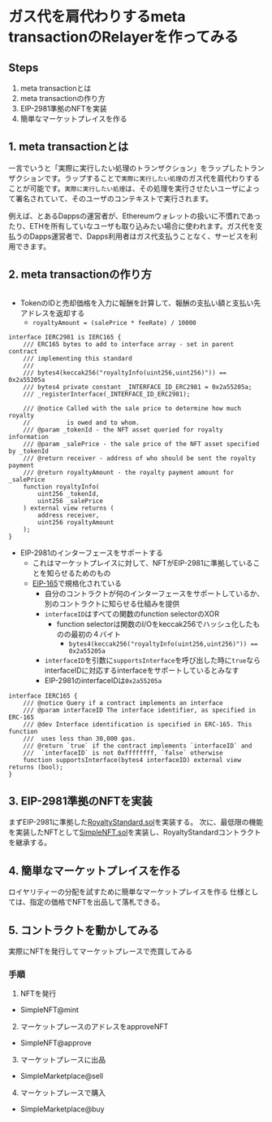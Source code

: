 # ガス代を肩代わりするmeta transactionのRelayerを作ってみる

## Steps
1. meta transactionとは
2. meta transactionの作り方
3. EIP-2981準拠のNFTを実装
4. 簡単なマーケットプレイスを作る

## 1. meta transactionとは
一言でいうと「実際に実行したい処理のトランザクション」をラップしたトランザクションです。ラップすることで`実際に実行したい処理`のガス代を肩代わりすることが可能です。`実際に実行したい処理`は、その処理を実行させたいユーザによって署名されていて、そのユーザのコンテキストで実行されます。

例えば、とあるDappsの運営者が、Ethereumウォレットの扱いに不慣れであったり、ETHを所有していなユーザも取り込みたい場合に使われます。ガス代を支払うのDapps運営者で、Dapps利用者はガス代支払うことなく、サービスを利用できます。


## 2. meta transactionの作り方
```javascript

```

- TokenのIDと売却価格を入力に報酬を計算して、報酬の支払い額と支払い先アドレスを返却する
  - `royaltyAmount = (salePrice * feeRate) / 10000`
```solidity
interface IERC2981 is IERC165 {
    /// ERC165 bytes to add to interface array - set in parent contract
    /// implementing this standard
    ///
    /// bytes4(keccak256("royaltyInfo(uint256,uint256)")) == 0x2a55205a
    /// bytes4 private constant _INTERFACE_ID_ERC2981 = 0x2a55205a;
    /// _registerInterface(_INTERFACE_ID_ERC2981);

    /// @notice Called with the sale price to determine how much royalty
    //          is owed and to whom.
    /// @param _tokenId - the NFT asset queried for royalty information
    /// @param _salePrice - the sale price of the NFT asset specified by _tokenId
    /// @return receiver - address of who should be sent the royalty payment
    /// @return royaltyAmount - the royalty payment amount for _salePrice
    function royaltyInfo(
        uint256 _tokenId,
        uint256 _salePrice
    ) external view returns (
        address receiver,
        uint256 royaltyAmount
    );
}
```
- EIP-2981のインターフェースをサポートする
  - これはマーケットプレイスに対して、NFTがEIP-2981に準拠していることを知らせるためのもの
  - [EIP-165](https://eips.ethereum.org/EIPS/eip-165)で規格化されている
    - 自分のコントラクトが何のインターフェースをサポートしているか、別のコントラクトに知らせる仕組みを提供
    - `interfaceID`はすべての関数のfunction selectorのXOR
      - function selectorは関数のI/Oをkeccak256でハッシュ化したものの最初の４バイト
        - `bytes4(keccak256("royaltyInfo(uint256,uint256)")) == 0x2a55205a`
    - `interfaceID`を引数に`supportsInterface`を呼び出した時に`true`ならinterfaceIDに対応するinterfaceをサポートしているとみなす
    - EIP-2981のinterfaceIDは`0x2a55205a`
```solidity
interface IERC165 {
    /// @notice Query if a contract implements an interface
    /// @param interfaceID The interface identifier, as specified in ERC-165
    /// @dev Interface identification is specified in ERC-165. This function
    ///  uses less than 30,000 gas.
    /// @return `true` if the contract implements `interfaceID` and
    ///  `interfaceID` is not 0xffffffff, `false` otherwise
    function supportsInterface(bytes4 interfaceID) external view returns (bool);
}
```

## 3. EIP-2981準拠のNFTを実装
まずEIP-2981に準拠した[RoyaltyStandard.sol](./RoyaltyStandard.sol)を実装する。
次に、最低限の機能を実装したNFTとして[SimpleNFT.sol](./SimpleNFT.sol)を実装し、RoyaltyStandardコントラクトを継承する。


## 4. 簡単なマーケットプレイスを作る
ロイヤリティーの分配を試すために簡単なマーケットプレイスを作る
仕様としては、指定の価格でNFTを出品して落札できる。

## 5. コントラクトを動かしてみる
実際にNFTを発行してマーケットプレースで売買してみる

### 手順
1. NFTを発行
  - SimpleNFT@mint
2. マーケットプレースのアドレスをapproveNFT
  - SimpleNFT@approve
3. マーケットプレースに出品
  - SimpleMarketplace@sell
4. マーケットプレースで購入
  - SimpleMarketplace@buy
